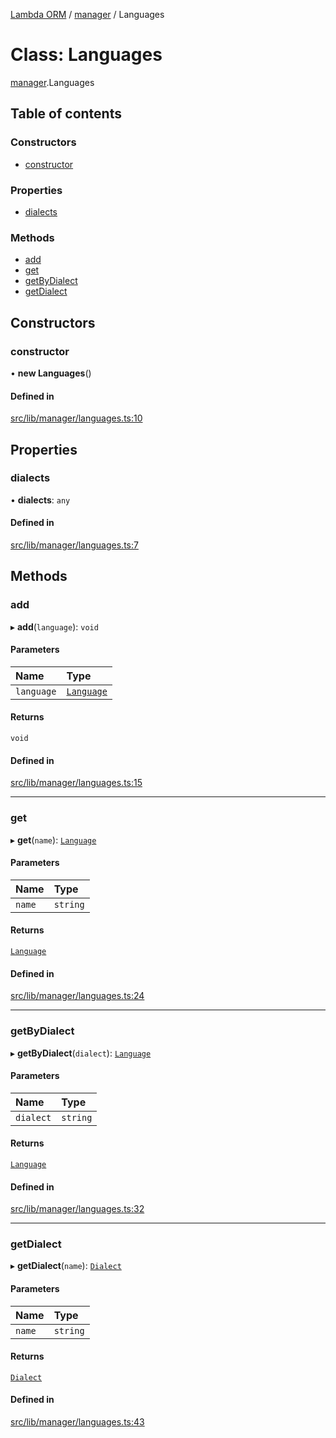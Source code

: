 [Lambda ORM](../README.md) / [manager](../modules/manager.md) / Languages

# Class: Languages

[manager](../modules/manager.md).Languages

## Table of contents

### Constructors

- [constructor](manager.Languages.md#constructor)

### Properties

- [dialects](manager.Languages.md#dialects)

### Methods

- [add](manager.Languages.md#add)
- [get](manager.Languages.md#get)
- [getByDialect](manager.Languages.md#getbydialect)
- [getDialect](manager.Languages.md#getdialect)

## Constructors

### constructor

• **new Languages**()

#### Defined in

[src/lib/manager/languages.ts:10](https://github.com/FlavioLionelRita/lambdaorm/blob/0fd718a/src/lib/manager/languages.ts#L10)

## Properties

### dialects

• **dialects**: `any`

#### Defined in

[src/lib/manager/languages.ts:7](https://github.com/FlavioLionelRita/lambdaorm/blob/0fd718a/src/lib/manager/languages.ts#L7)

## Methods

### add

▸ **add**(`language`): `void`

#### Parameters

| Name | Type |
| :------ | :------ |
| `language` | [`Language`](manager.Language.md) |

#### Returns

`void`

#### Defined in

[src/lib/manager/languages.ts:15](https://github.com/FlavioLionelRita/lambdaorm/blob/0fd718a/src/lib/manager/languages.ts#L15)

___

### get

▸ **get**(`name`): [`Language`](manager.Language.md)

#### Parameters

| Name | Type |
| :------ | :------ |
| `name` | `string` |

#### Returns

[`Language`](manager.Language.md)

#### Defined in

[src/lib/manager/languages.ts:24](https://github.com/FlavioLionelRita/lambdaorm/blob/0fd718a/src/lib/manager/languages.ts#L24)

___

### getByDialect

▸ **getByDialect**(`dialect`): [`Language`](manager.Language.md)

#### Parameters

| Name | Type |
| :------ | :------ |
| `dialect` | `string` |

#### Returns

[`Language`](manager.Language.md)

#### Defined in

[src/lib/manager/languages.ts:32](https://github.com/FlavioLionelRita/lambdaorm/blob/0fd718a/src/lib/manager/languages.ts#L32)

___

### getDialect

▸ **getDialect**(`name`): [`Dialect`](manager.Dialect.md)

#### Parameters

| Name | Type |
| :------ | :------ |
| `name` | `string` |

#### Returns

[`Dialect`](manager.Dialect.md)

#### Defined in

[src/lib/manager/languages.ts:43](https://github.com/FlavioLionelRita/lambdaorm/blob/0fd718a/src/lib/manager/languages.ts#L43)
